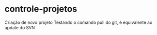 # controle-projetos
Criação de novo projeto
Testando o comando pull do git, é equivalente ao update do SVN
